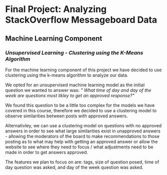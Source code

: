 # Final Project: Analyzing StackOverflow Messageboard Data

## Machine Learning Component
### *Unsupervised Learning - Clustering using the K-Means Algorithm*

For the machine learning component of this project we have decided to use clustering using the k-means algorithm to analyze our data.

We opted for an unsupervised machine learning model as the initial question we wanted to answer was: *" What time of day and day of the week are questions most likley to get an approved response?"*

We found this question to be a little too complex for the models we have covered in this course, therefore we decided to use a clustering model to observe similarities between posts with approved answers. 

Alternativley, we can use a clustering model on questions with no approved answers in order to see what large similarities exist in unapproved answers - allowing the moderators of the board to make recommendations to those posting as to what may help with getting an approved answer or allow the website to see where they need to focus / what adjustments need to be made in order to get answers approved.

The features we plan to focus on are: tags, size of question posed, time of day question was asked, and day of the week question was asked.




